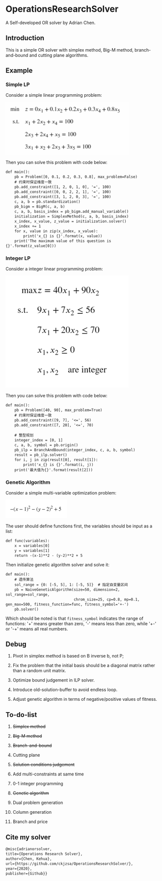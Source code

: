 # OperationsResearchSolver
A Self-developed OR solver by Adrian Chen.

## Introduction

This is a simple OR solver with simplex method, Big-M method, branch-and-bound and cutting plane algorithms.


## Example
### Simple LP
Consider a simple linear programming problem:

<img src="./examples/LP.png" width = "400"/>


Then you can solve this problem with code below:
```
def main():
    pb = Problem([0, 0.1, 0.2, 0.3, 0.8], max_problem=False)
    # 约束时保证维度一致
    pb.add_constraint([1, 2, 0, 1, 0], '=', 100)
    pb.add_constraint([0, 0, 2, 2, 1], '=', 100)
    pb.add_constraint([3, 1, 2, 0, 3], '=', 100)
    c, a, b = pb.standardization()
    pb_bigm = BigM(c, a, b)
    c, a, b, basis_index = pb_bigm.add_manual_variable()
    initialization = SimplexMethod(c, a, b, basis_index)
    x_index, x_value, z_value = initialization.solver()
    x_index += 1
    for x, value in zip(x_index, x_value):
        print('x_{} is {}'.format(x, value))
    print('The maximum value of this question is {}'.format(z_value[0]))
```

### Integer LP 
Consider a integer linear programming problem:

<img src="./examples/MIP.png" width = "400"/>


Then you can solve this problem with code below:
```
def main():
    pb = Problem([40, 90], max_problem=True)
    # 约束时保证维度一致
    pb.add_constraint([9, 7], '<=', 56)
    pb.add_constraint([7, 20], '<=', 70)

    # 整型规划
    integer_index = [0, 1]
    c, a, b, symbol = pb.origin()
    pb_ilp = BranchAndBound(integer_index, c, a, b, symbol)
    result = pb_ilp.solver()
    for i, j in zip(result[0], result[1]):
        print('x_{} is {}'.format(i, j))
    print('最大值为{}'.format(result[2]))
```

### Genetic Algorithm
Consider a simple multi-variable optimization problem:

<img src="./examples/GA.png" width = "200"/>


The user should define functions first, the variables should be input as a list:
```
def func(variables):
    x = variables[0]
    y = variables[1]
    return -(x-1)**2 - (y-2)**2 + 5
```
Then initialize genetic algorithm solver and solve it:
```
def main():
    # 遗传算法
    sol_range = {0: [-5, 5], 1: [-5, 5]}  # 指定自变量区间
    pb = NaiveGeneticAlgorithm(size=50, dimension=2, sol_range=sol_range,
                               chrom_size=25, cp=0.8, mp=0.1, gen_max=500, fitness_function=func, fitness_symbol='+-')
    pb.solver()

```
Which should be noted is that  ```fitness_symbol``` indicates the range of functions: '+' means greater than zero, '-' means less than zero, while '+-' or '-+' means all real numbers.

## Debug
1. Pivot in simplex method is based on B inverse b, not P;

2. Fix the problem that the initial basis should be a diagonal matrix rather than a random unit matrix.

3. Optimize bound judgement in ILP solver.

4. Introduce old-solution-buffer to avoid endless loop.

5. Adjust genetic algorithm in terms of negative/positive values of fitness.


## To-do-list
1. ~~Simplex method~~

2. ~~Big-M method~~

3. ~~Branch-and-bound~~

4. Cutting plane

5. ~~Solution conditions judgement~~

6. Add multi-constraints at same time

7. 0-1 integer programming

8. ~~Genetic algorithm~~

9. Dual problem generation

10. Column generation

11. Branch and price

## Cite my solver
    @misc{adrianorsolver,
    title={Operations Research Solver},
    author={Chen, Kehua},
    url={https://github.com/ckjzsa/OperationsResearchSolver/},
    year={2020},
    publisher={Github}}

